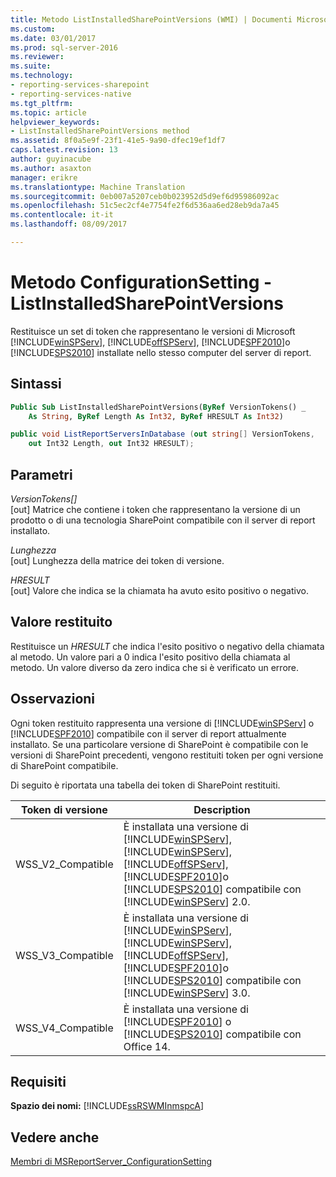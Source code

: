 ```yaml
---
title: Metodo ListInstalledSharePointVersions (WMI) | Documenti Microsoft
ms.custom: 
ms.date: 03/01/2017
ms.prod: sql-server-2016
ms.reviewer: 
ms.suite: 
ms.technology:
- reporting-services-sharepoint
- reporting-services-native
ms.tgt_pltfrm: 
ms.topic: article
helpviewer_keywords:
- ListInstalledSharePointVersions method
ms.assetid: 8f0a5e9f-23f1-41e5-9a90-dfec19ef1df7
caps.latest.revision: 13
author: guyinacube
ms.author: asaxton
manager: erikre
ms.translationtype: Machine Translation
ms.sourcegitcommit: 0eb007a5207ceb0b023952d5d9ef6d95986092ac
ms.openlocfilehash: 51c5ec2cf4e7754fe2f6d536aa6ed28eb9da7a45
ms.contentlocale: it-it
ms.lasthandoff: 08/09/2017

---
```

# <a name="configurationsetting-method---listinstalledsharepointversions"></a>Metodo ConfigurationSetting - ListInstalledSharePointVersions
  Restituisce un set di token che rappresentano le versioni di Microsoft [!INCLUDE[winSPServ](../../includes/winspserv-md.md)], [!INCLUDE[offSPServ](../../includes/offspserv-md.md)], [!INCLUDE[SPF2010](../../includes/spf2010-md.md)]o [!INCLUDE[SPS2010](../../includes/sps2010-md.md)] installate nello stesso computer del server di report.  
  
## <a name="syntax"></a>Sintassi  
  
```vb  
Public Sub ListInstalledSharePointVersions(ByRef VersionTokens() _  
    As String, ByRef Length As Int32, ByRef HRESULT As Int32)  
```  
  
```csharp  
public void ListReportServersInDatabase (out string[] VersionTokens,   
    out Int32 Length, out Int32 HRESULT);  
```  
  
## <a name="parameters"></a>Parametri  
 *VersionTokens[]*  
 [out] Matrice che contiene i token che rappresentano la versione di un prodotto o di una tecnologia SharePoint compatibile con il server di report installato.  
  
 *Lunghezza*  
 [out] Lunghezza della matrice dei token di versione.  
  
 *HRESULT*  
 [out] Valore che indica se la chiamata ha avuto esito positivo o negativo.  
  
## <a name="return-value"></a>Valore restituito  
 Restituisce un *HRESULT* che indica l'esito positivo o negativo della chiamata al metodo. Un valore pari a 0 indica l'esito positivo della chiamata al metodo. Un valore diverso da zero indica che si è verificato un errore.  
  
## <a name="remarks"></a>Osservazioni  
 Ogni token restituito rappresenta una versione di [!INCLUDE[winSPServ](../../includes/winspserv-md.md)] o [!INCLUDE[SPF2010](../../includes/spf2010-md.md)] compatibile con il server di report attualmente installato. Se una particolare versione di SharePoint è compatibile con le versioni di SharePoint precedenti, vengono restituiti token per ogni versione di SharePoint compatibile.  
  
 Di seguito è riportata una tabella dei token di SharePoint restituiti.  
  
|**Token di versione**|**Description**|  
|------------------------|---------------------|  
|WSS_V2_Compatible|È installata una versione di [!INCLUDE[winSPServ](../../includes/winspserv-md.md)], [!INCLUDE[winSPServ](../../includes/winspserv-md.md)], [!INCLUDE[offSPServ](../../includes/offspserv-md.md)], [!INCLUDE[SPF2010](../../includes/spf2010-md.md)]o [!INCLUDE[SPS2010](../../includes/sps2010-md.md)] compatibile con [!INCLUDE[winSPServ](../../includes/winspserv-md.md)] 2.0.|  
|WSS_V3_Compatible|È installata una versione di [!INCLUDE[winSPServ](../../includes/winspserv-md.md)], [!INCLUDE[winSPServ](../../includes/winspserv-md.md)], [!INCLUDE[offSPServ](../../includes/offspserv-md.md)], [!INCLUDE[SPF2010](../../includes/spf2010-md.md)]o [!INCLUDE[SPS2010](../../includes/sps2010-md.md)] compatibile con [!INCLUDE[winSPServ](../../includes/winspserv-md.md)] 3.0.|  
|WSS_V4_Compatible|È installata una versione di [!INCLUDE[SPF2010](../../includes/spf2010-md.md)] o [!INCLUDE[SPS2010](../../includes/sps2010-md.md)] compatibile con Office 14.|  
  
## <a name="requirements"></a>Requisiti  
 **Spazio dei nomi:** [!INCLUDE[ssRSWMInmspcA](../../includes/ssrswminmspca-md.md)]  
  
## <a name="see-also"></a>Vedere anche  
 [Membri di MSReportServer_ConfigurationSetting](../../reporting-services/wmi-provider-library-reference/msreportserver-configurationsetting-members.md)  
  
  
